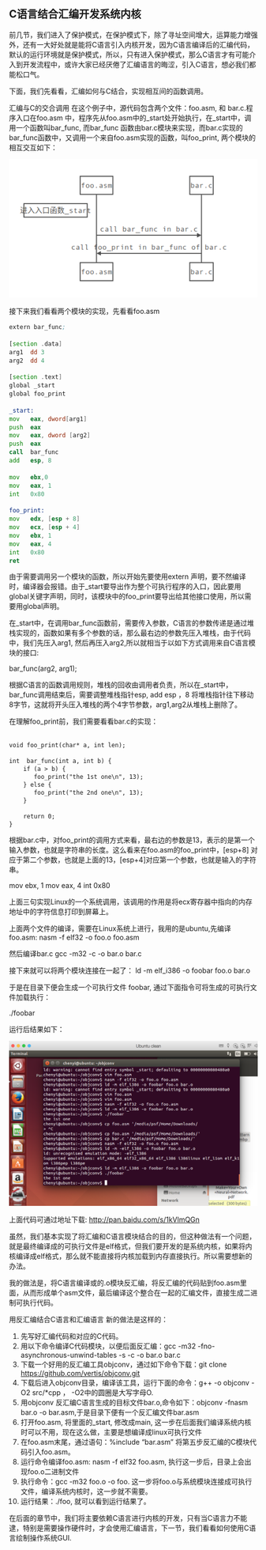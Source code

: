 ## C语言结合汇编开发系统内核



前几节，我们进入了保护模式，在保护模式下，除了寻址空间增大，运算能力增强外，还有一大好处就是能将C语言引入内核开发，因为C语言编译后的汇编代码，默认的运行环境就是保护模式，所以，只有进入保护模式，那么C语言才有可能介入到开发流程中，或许大家已经厌倦了汇编语言的晦涩，引入C语言，想必我们都能松口气。

下面，我们先看看，汇编如何与C结合，实现相互间的函数调用。

汇编与C的交合调用
在这个例子中，源代码包含两个文件：foo.asm, 和 bar.c.程序入口在foo.asm 中，程序先从foo.asm中的_start处开始执行，在_start中，调用一个函数叫bar_func, 而bar_func 函数由bar.c模块来实现，而bar.c实现的bar_func函数中，又调用一个来自foo.asm实现的函数，叫foo_print, 两个模块的相互交互如下：

![](img/asmtoc.png)



接下来我们看看两个模块的实现，先看看foo.asm

```asm
extern bar_func;

[section .data]
arg1  dd 3
arg2  dd 4

[section .text]
global _start
global foo_print

_start:
mov   eax, dword[arg1]
push  eax
mov   eax, dword [arg2]
push  eax
call  bar_func
add   esp, 8

mov   ebx,0
mov   eax, 1
int   0x80

foo_print:
mov   edx, [esp + 8]
mov   ecx, [esp + 4]
mov   ebx, 1
mov   eax, 4
int   0x80
ret
```

由于需要调用另一个模块的函数，所以开始先要使用extern 声明，要不然编译时，编译器会报错。由于_start要导出作为整个可执行程序的入口，因此要用global关键字声明，同时，该模块中的foo_print要导出给其他接口使用，所以需要用global声明。

在_start中，在调用bar_func函数前，需要传入参数，C语言的参数传递是通过堆栈实现的，函数如果有多个参数的话，那么最右边的参数先压入堆栈，由于代码中，我们先压入arg1, 然后再压入arg2,所以就相当于以如下方式调用来自C语言模块的接口:

bar_func(arg2, arg1);

根据C语言的函数调用规则，堆栈的回收由调用者负责，所以在_start中，bar_func调用结束后，需要调整堆栈指针esp, add esp ，8 将堆栈指针往下移动8字节，这就将开头压入堆栈的两个4字节参数，arg1,arg2从堆栈上删除了。

在理解foo_print前，我们需要看看bar.c的实现：

```

void foo_print(char* a, int len);

int  bar_func(int a, int b) {
    if (a > b) {
       foo_print("the 1st one\n", 13);
    } else {
       foo_print("the 2nd one\n", 13);
    }

    return 0;
}

```

根据bar.c中，对foo_print的调用方式来看，最右边的参数是13，表示的是第一个输入参数，也就是字符串的长度。这么看来在foo.asm的foo_print中，[esp+8] 对应于第二个参数，也就是上面的13，[esp+4]对应第一个参数，也就是输入的字符串。

mov ebx, 1
mov eax, 4
int 0x80

上面三句实现Linux的一个系统调用，该调用的作用是将ecx寄存器中指向的内存地址中的字符信息打印到屏幕上。

上面两个文件的编译，需要在Linux系统上进行，我用的是ubuntu,先编译foo.asm:
nasm -f elf32 -o foo.o foo.asm

然后编译bar.c
gcc -m32 -c -o bar.o bar.c

接下来就可以将两个模块连接在一起了：
ld -m elf_i386 -o foobar foo.o bar.o

于是在目录下便会生成一个可执行文件 foobar, 通过下面指令可将生成的可执行文件加载执行：

./foobar

运行后结果如下：

![](img/20160908113241936.png)



上面代码可通过地址下载:
http://pan.baidu.com/s/1kVlmQGn

虽然，我们基本实现了将汇编和C语言模块结合的目的，但这种做法有一个问题，就是最终编译成的可执行文件是elf格式，但我们要开发的是系统内核，如果将内核编译成elf格式，那么就不能直接将内核加载到内存直接执行。所以需要想新的办法。

我的做法是，将C语言编译或的.o模块反汇编，将反汇编的代码贴到foo.asm里面，从而形成单个asm文件，最后编译这个整合在一起的汇编文件，直接生成二进制可执行代码。

用反汇编结合C语言和汇编语言
新的做法是这样的：
1. 先写好汇编代码和对应的C代码。
2. 用以下命令编译C代码模块，以便后面反汇编：gcc -m32 -fno-asynchronous-unwind-tables -s -c -o bar.o bar.c
3. 下载一个好用的反汇编工具objconv，通过如下命令下载：git clone https://github.com/vertis/objconv.git
4. 下载后进入objconv目录，编译该工具，运行下面的命令：g++ -o objconv -O2 src/*cpp ， -O2中的圆圈是大写字母O.
5. 用objconv 反汇编C语言生成的目标文件bar.o,命令如下：objconv -fnasm bar.o -o bar.asm,于是目录下便有一个反汇编文件bar.asm
6. 打开foo.asm, 将里面的_start, 修改成main, 这一步在后面我们编译系统内核时可以不用，现在这么做，主要是想编译成linux可执行文件
7. 在foo.asm末尾，通过语句：%include “bar.asm” 将第五步反汇编的C模块代码引入foo.asm。
8. 运行命令编译foo.asm: nasm -f elf32 foo.asm, 执行这一步后，目录上会出现foo.o二进制文件
9. 执行命令：gcc -m32 foo.o -o foo. 这一步将foo.o与系统模块连接成可执行文件，编译系统内核时，这一步就不需要。
10. 运行结果：./foo, 就可以看到运行结果了。

在后面的章节中，我们将主要依赖C语言进行内核的开发，只有当C语言力不能逮，特别是需要操作硬件时，才会使用汇编语言，下一节，我们看看如何使用C语言绘制操作系统GUI.
